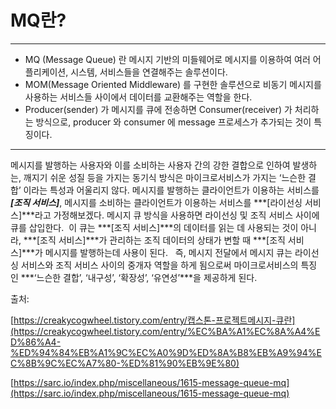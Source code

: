 # MQ란?

---

- MQ (Message Queue) 란 메시지 기반의 미들웨어로 메시지를 이용하여 여러 어플리케이션, 시스템, 서비스들을 연결해주는 솔루션이다.
- MOM(Message Oriented Middleware) 를 구현한 솔루션으로 비동기 메시지를 사용하는 서비스들 사이에서 데이터를 교환해주는 역할을 한다.
- Producer(sender) 가 메시지를 큐에 전송하면 Consumer(receiver) 가 처리하는 방식으로, producer 와 consumer 에 message 프로세스가 추가되는 것이 특징이다.

---

메시지를 발행하는 사용자와 이를 소비하는 사용자 간의
강한 결합으로 인하여 발생하는,
깨지기 쉬운 성질 등을 가지는 동기식 방식은
마이크로서비스가 가지는 ‘느슨한 결합’ 이라는 특성과 어울리지 않다.
메시지를 발행하는 클라이언트가 이용하는 서비스를 ***[조직 서비스]***,
메시지를 소비하는 클라이언트가 이용하는 서비스를 ***[라이선싱 서비스]***라고 가정해보겠다.
메시지 큐 방식을 사용하면 라이선싱 및 조직 서비스 사이에 큐를 삽입한다. 
이 큐는 ***[조직 서비스]***의 데이터를 읽는 데 사용되는 것이 아니라, ***[조직 서비스]***가 관리하는 조직 데이터의 상태가 변할 때 ***[조직 서비스]***가 메시지를 발행하는데 사용이 된다.    
즉, 메시지 전달에서 메시지 큐는 라이선싱 서비스와 조직 서비스 사이의 중개자 역할을 하게 됨으로써
마이크로서비스의 특징인 ***‘느슨한 결합’, ‘내구성’, ‘확장성’, ‘유연성’***을 제공하게 된다.

출처:

[https://creakycogwheel.tistory.com/entry/캡스톤-프로젝트메시지-큐란](https://creakycogwheel.tistory.com/entry/%EC%BA%A1%EC%8A%A4%ED%86%A4-%ED%94%84%EB%A1%9C%EC%A0%9D%ED%8A%B8%EB%A9%94%EC%8B%9C%EC%A7%80-%ED%81%90%EB%9E%80)

[https://sarc.io/index.php/miscellaneous/1615-message-queue-mq](https://sarc.io/index.php/miscellaneous/1615-message-queue-mq)

